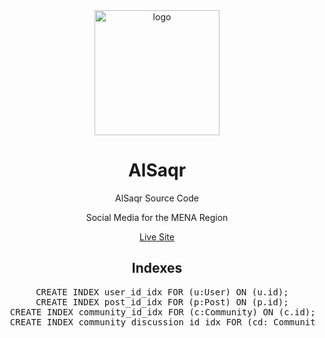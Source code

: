 <div align="center">

  <img src="https://res.cloudinary.com/aa1997/image/upload/v1751518600/favicon_hiqtp9.svg" alt="logo" width="200" height="auto" />
  
# AlSaqr
  
  <p>
    AlSaqr Source Code
  </p>

  <p>
    Social Media for the MENA Region
  </p>

  <a href="https://alsaqr.netlify.app/">Live Site</a>

## Indexes
<pre>
  CREATE INDEX user_id_idx FOR (u:User) ON (u.id);
  CREATE INDEX post_id_idx FOR (p:Post) ON (p.id);
  CREATE INDEX community_id_idx FOR (c:Community) ON (c.id);
  CREATE INDEX community_discussion_id_idx FOR (cd: CommunityDiscussion) ON (cd.id);
</pre>



</div>